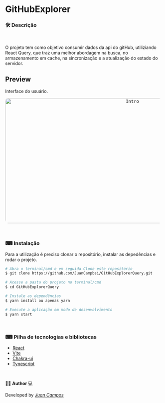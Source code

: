 <p align="center">
<h1>
 GitHubExplorer
</h1>
</p>

### 🛠  Descrição

</br>

O projeto tem como objetivo consumir dados da api do gitHub, utiliziando React Query, que traz uma melhor abordagem na busca, no armazenamento em cache, na sincronização e a atualização do estado do servidor.


## Preview
Interface do usuário.
</br>

<p align="center">
  <kbd>
 <img width="800" style="border-radius: 10px" height="400" src="" alt="Intro">
  </kbd>
  </br>
</p>

</br>

### ⌨ Instalação
Para a utilização é preciso clonar o repositório, instalar as depedências e rodar o projeto.

```bash
# Abra o terminal/cmd e em seguida Clone este repositório
$ git clone https://github.com/JuanCampbsi/GitHubExplorerQuery.git

# Acesse a pasta do projeto no terminal/cmd
$ cd GitHubExplorerQuery

# Instale as dependências
$ yarn install ou apenas yarn

# Execute a aplicação em modo de desenvolvimento
$ yarn start


```

</br>

### ⌨ Pilha de tecnologias e bibliotecas

-   [React](https://github.com/facebook/react)
-   [Vite](https://vitejs.dev/)
-   [Chakra-ui](https://chakra-ui.com/)
-   [Typescript](https://www.typescriptlang.org/)


</br>

👨‍💻 **Author** 💻

Developed by [_Juan Campos_](https://www.linkedin.com/in/juancampos-ferreira/)

